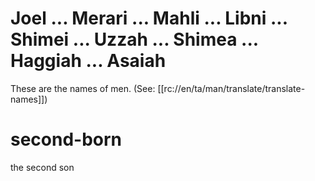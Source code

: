 # Joel ... Merari ... Mahli ... Libni ... Shimei ... Uzzah ... Shimea ... Haggiah ... Asaiah

These are the names of men. (See: [[rc://en/ta/man/translate/translate-names]])

# second-born

the second son

